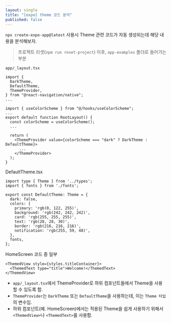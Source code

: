 ```yaml
---
layout: single
title: "[expo] theme 코드 분석"
published: false
---
```


`npx create-expo-app@latest` 사용시 Theme 관련 코드가 자동 생성되는데 해당 내용을 분석해보자.

> 프로젝트 리셋(`npm run reset-project`) 이후, `app-examples` 폴더로 들어가는 부분

`app/_layout.tsx`
```tsx
import {
  DarkTheme,
  DefaultTheme,
  ThemeProvider,
} from "@react-navigation/native";
...

import { useColorScheme } from "@/hooks/useColorScheme";
...
export default function RootLayout() {
  const colorScheme = useColorScheme();
  ...

  return (
    <ThemeProvider value={colorScheme === "dark" ? DarkTheme : DefaultTheme}>
      ...
    </ThemeProvider>
  );
}
```

DefaultTheme.tsx
```tsx
import type { Theme } from '../types';
import { fonts } from './fonts';

export const DefaultTheme: Theme = {
  dark: false,
  colors: {
    primary: 'rgb(0, 122, 255)',
    background: 'rgb(242, 242, 242)',
    card: 'rgb(255, 255, 255)',
    text: 'rgb(28, 28, 30)',
    border: 'rgb(216, 216, 216)',
    notification: 'rgb(255, 59, 48)',
  },
  fonts,
};
```

HomeScreen 코드 중 일부
```tsx
<ThemedView style={styles.titleContainer}>
  <ThemedText type="title">Welcome!</ThemedText>
</ThemedView>
```

- `app/_layout.tsx`에서 ThemeProvider로 하위 컴포넌트들에서 Theme을 사용할 수 있도록 함.
- `ThemeProvider`는 `DarkTheme` 또는 `DefaultTheme`을 사용하는데, 이는 `Theme 타입`의 변수임.
- 하위 컴포넌트(예. HomeScreen)에서는 적용된 Theme을 쉽게 사용하기 위해서 `<ThemedView>`나 `<ThemedText>`를 사용함.
